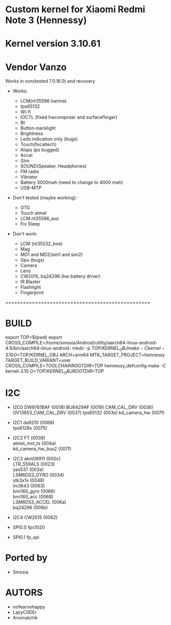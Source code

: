 # Custom kernel for Xiaomi Redmi Note 3 (Hennessy)
# Kernel version 3.10.61
# Vendor Vanzo
Works in rom(tested 7.0.16.0) and recovery

* Works:
	* LCM(nt35596 tianma)
	* tps65132
	* Wi-fi
	* IOCTL (fixed hwcomposer and surfaceflinger)
	* Bt
	* Button-backlight
	* Brightness
	* Leds indication only (bugs)
	* Touch(focaltech)
	* Alsps (ps bugged)
	* Accel
	* Giro
	* SOUND(Speaker, Headphones)
	* FM radio
	* Vibrator
	* Battery 3000mah (need to change to 4000 mah)
	* USB-MTP

* Don't tested (maybe working):
	* OTG
	* Touch atmel
	* LCM nt35596_auo
	* Fix Sleep

* Don't work:
	* LCM (nt35532_boe)
	* Mag
	* MD1 and MD2(sim1 and sim2)
    * Gpu (bugs) 
	* Camera
	* Lens
	* CW2015, bq24296 (hw battery driver)
	* IR Blaster
	* Flashlight
	* Fingerprint

=================================================
# BUILD
export TOP=$(pwd)
export CROSS_COMPILE=/home/smosia/Android/utility/aarch64-linux-android-4.9/bin/aarch64-linux-android-
mkdir -p $TOP/KERNEL_OBJ
make -C kernel-3.10 O=$TOP/KERNEL_OBJ ARCH=arm64 MTK_TARGET_PROJECT=hennessy TARGET_BUILD_VARIANT=user CROSS_COMPILE=$TOOLCHAIN ROOTDIR=$TOP hennessy_defconfig
make -C kernel-3.10 O=$TOP/KERNEL_OBJ ROOTDIR=$TOP

# I2C

* I2C0
	DW9761BAF 	            (0018)
	BU6429AF 	            (0019)
	CAM_CAL_DRV           	(0036)
	OV13853_CAM_CAL_DRV    	(0037)
	tps65132              	(003e)
	kd_camera_hw          	(007f)

* I2C1
	da9210                	(0068)	
	tps6128x              	(0075)	

* I2C2
	FT						(0038) 	
	atmel_mxt_ts           	(004a)	
	kd_camera_hw_bus2    	(007f)	
	
* I2C3
	akm09911               	(000c)	
	LTR_559ALS				(0023)	
	yas537                	(002e)	
	LSM6DS3_GYRO			(0034)	
	stk3x1x               	(0048) 	
	lm3643					(0063)	
	bmi160_gyro				(0066)	
	bmi160_acc				(0068)	
	LSM6DS3_ACCEL         	(006a)	
	bq24296         		(006b)	

* I2C4
	CW2015 					(0062)

* SPI0.0
	fpc1020							

* SPI0.1
	fp_spi							

# Ported by
* Smosia

# AUTORS
* nofearnohappy
* LazyC0DEr
* Anomalchik
